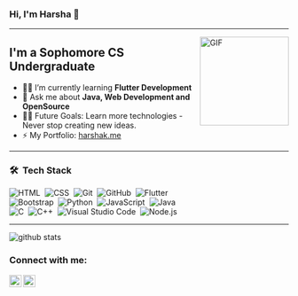 ### Hi, I'm Harsha 👋 
---
<img align ="right" alt="GIF" height="160px" src="https://media.giphy.com/media/du3J3cXyzhj75IOgvA/giphy.gif" />

## I'm a Sophomore CS Undergraduate

- 👨‍💻 I’m currently learning <strong>Flutter Development</strong>
- 💬 Ask me about <strong>Java, Web Development and OpenSource</strong>
- 💪🏼 Future Goals: Learn more technologies - Never stop creating new ideas.
- ⚡  My Portfolio: <a href = "https://www.harshak.me" target= "_blank">harshak.me</a>

---

### 🛠 &nbsp;Tech Stack

![HTML](https://img.shields.io/badge/-HTML-05122A?style=flat&logo=HTML5)&nbsp;
![CSS](https://img.shields.io/badge/-CSS-05122A?style=flat&logo=CSS3&logoColor=1572B6)&nbsp;
![Git](https://img.shields.io/badge/-Git-05122A?style=flat&logo=git)&nbsp;
![GitHub](https://img.shields.io/badge/-GitHub-05122A?style=flat&logo=github)&nbsp;
![Flutter](https://img.shields.io/badge/-Flutter-05122A?style=flat&logo=flutter)\
![Bootstrap](https://img.shields.io/badge/-Bootstrap-05122A?style=flat&logo=bootstrap&logoColor=563D7C)&nbsp;
![Python](https://img.shields.io/badge/-Python-05122A?style=flat&logo=python)&nbsp;
![JavaScript](https://img.shields.io/badge/-JavaScript-05122A?style=flat&logo=javascript)&nbsp;
![Java](https://img.shields.io/badge/-Java-05122A?style=flat&logo=Java&logoColor=FFA518)\
![C](https://img.shields.io/badge/-C-05122A?style=flat&logo=C&logoColor=A8B9CC)&nbsp;
![C++](https://img.shields.io/badge/-C++-05122A?style=flat&logo=C%2B%2B&logoColor=00599C)&nbsp;
![Visual Studio Code](https://img.shields.io/badge/-Visual%20Studio%20Code-05122A?style=flat&logo=visual-studio-code&logoColor=007ACC)&nbsp;
![Node.js](https://img.shields.io/badge/-Node.js-05122A?style=flat&logo=node.js)&nbsp;

---
<img align="center" src="https://github-readme-stats.vercel.app/api?username=Harshak50&show_icons=true&include_all_commits=true&theme=blue-white&count_private=true" alt="github stats">


### Connect with me:

<img align="left" alt="harshak.me" width="22px"  src = "https://www.harshak.me" />
<img align="left" alt="Harsha| LinkedIn" width="22px" src = "https://www.linkedin.com/in/harsha-vardhan-213ba3184/" />

<br />